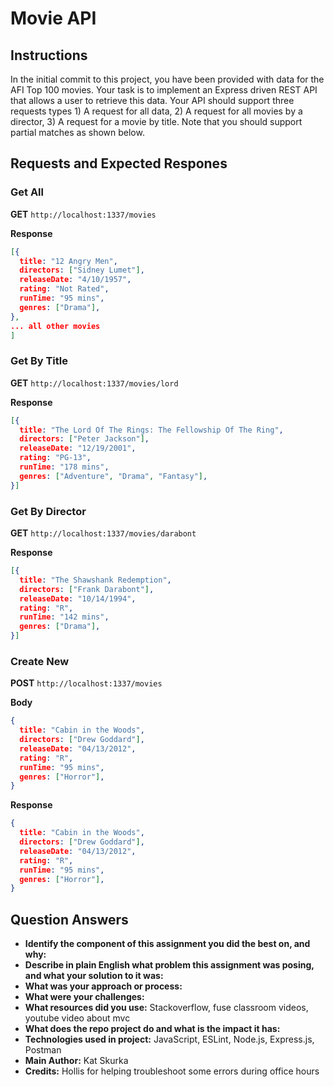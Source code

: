 # Movie API

## Instructions

In the initial commit to this project, you have been provided with data for the AFI Top 100 movies. Your task is to implement an Express driven REST API that allows a user to retrieve this data. Your API should support three requests types 1) A request for all data, 2) A request for all movies by a director, 3) A request for a movie by title. Note that you should support partial matches as shown below.

## Requests and Expected Respones

### Get All

**GET** `http://localhost:1337/movies`

**Response**
```JSON
[{
  title: "12 Angry Men",
  directors: ["Sidney Lumet"],
  releaseDate: "4/10/1957",
  rating: "Not Rated",
  runTime: "95 mins",
  genres: ["Drama"],
},
... all other movies
]
```

### Get By Title

**GET** `http://localhost:1337/movies/lord`

**Response**
```JSON
[{
  title: "The Lord Of The Rings: The Fellowship Of The Ring",
  directors: ["Peter Jackson"],
  releaseDate: "12/19/2001",
  rating: "PG-13",
  runTime: "178 mins",
  genres: ["Adventure", "Drama", "Fantasy"],
}]
```

### Get By Director

**GET** `http://localhost:1337/movies/darabont`

**Response**
```JSON
[{
  title: "The Shawshank Redemption",
  directors: ["Frank Darabont"],
  releaseDate: "10/14/1994",
  rating: "R",
  runTime: "142 mins",
  genres: ["Drama"],
}]
```

### Create New

**POST** `http://localhost:1337/movies`

**Body**
```JSON
{
  title: "Cabin in the Woods",
  directors: ["Drew Goddard"],
  releaseDate: "04/13/2012",
  rating: "R",
  runTime: "95 mins",
  genres: ["Horror"],
}
```

**Response**
```JSON
{
  title: "Cabin in the Woods",
  directors: ["Drew Goddard"],
  releaseDate: "04/13/2012",
  rating: "R",
  runTime: "95 mins",
  genres: ["Horror"],
}
```
## Question Answers
* **Identify the component of this assignment you did the best on, and why:** 
* **Describe in plain English what problem this assignment was posing, and what your solution to it was:** 
* **What was your approach or process:** 
* **What were your challenges:** 
* **What resources did you use:** Stackoverflow, fuse classroom videos, youtube video about mvc
* **What does the repo project do and what is the impact it has:** 
* **Technologies used in project:** JavaScript, ESLint, Node.js, Express.js, Postman
* **Main Author:** Kat Skurka
* **Credits:** Hollis for helping troubleshoot some errors during office hours